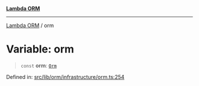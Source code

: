 [**Lambda ORM**](../README.md)

***

[Lambda ORM](../README.md) / orm

# Variable: orm

> `const` **orm**: [`Orm`](../classes/Orm.md)

Defined in: [src/lib/orm/infrastructure/orm.ts:254](https://github.com/lambda-orm/lambdaorm/blob/3651733ea30a9b22e5794fe9b49a401b0588ef00/src/lib/orm/infrastructure/orm.ts#L254)
